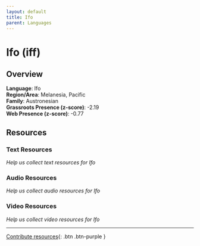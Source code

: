 ```yaml
---
layout: default
title: Ifo
parent: Languages
---
```


# Ifo (iff)

## Overview

**Language**: Ifo  
**Region/Area**: Melanesia, Pacific  
**Family**: Austronesian  
**Grassroots Presence (z-score)**: -2.19  
**Web Presence (z-score)**: -0.77  

## Resources

### Text Resources
*Help us collect text resources for Ifo*

### Audio Resources
*Help us collect audio resources for Ifo*

### Video Resources
*Help us collect video resources for Ifo*

---

[Contribute resources](https://forms.office.com/e/1SfLJx3u1r){: .btn .btn-purple }
